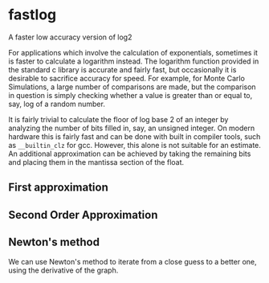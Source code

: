 # fastlog
A faster low accuracy version of log2

For applications which involve the calculation of exponentials, sometimes it is faster to calculate a logarithm instead. The logarithm function provided in the standard c library is accurate and fairly fast, but occasionally it is desirable to sacrifice accuracy for speed. For example, for Monte Carlo Simulations, a large number of comparisons are made, but the comparison in question is simply checking whether a value is greater than or equal to, say, log of a random number.

It is fairly trivial to calculate the floor of log base 2 of an integer by analyzing the number of bits filled in, say, an unsigned integer. On modern hardware this is fairly fast and can be done with built in compiler tools, such as `__builtin_clz` for gcc. However, this alone is not suitable for an estimate. An additional approximation can be achieved by taking the remaining bits and placing them in the mantissa section of the float.

## First approximation

## Second Order Approximation

## Newton's method

We can use Newton's method to iterate from a close guess to a better one, using the derivative of the graph.

